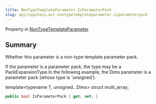 ```yaml
---
title: NonTypeTemplateParameter.IsParameterPack
slug: api/cppsharp.ast.nontypetemplateparameter.isparameterpack
---
```

Property in [NonTypeTemplateParameter](/api/cppsharp/ast/nontypetemplateparameter)

## Summary


Whether this parameter is a non-type template parameter pack.
<p>
If the parameter is a parameter pack, the type may be a PackExpansionType.In the following example, the Dims parameter is a parameter pack (whose type is 'unsigned').
<p>template&lt;typename T, unsigned...Dims&gt; struct multi_array;</p></p>

```csharp
public bool IsParameterPack { get; set; }
```


